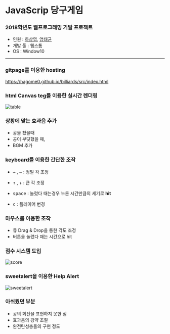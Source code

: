 # JavaScrip 당구게임



### 2018학년도 웹프로그래밍 기말 프로젝트

* 인원 : [하상엽](https://www.github.com/hagome0), [엄태균](https://www.github.com/etg6550)
* 개발 툴 : 웹스톰
* OS : Window10

---

### gitpage를 이용한 hosting

<https://hagome0.github.io/billiards/src/index.html>

### html Canvas teg를 이용한 실시간 렌더링

![table](https://github.com/hagome0/billiards/blob/master/images/table.PNG)







### 상황에 맞는 효과음 추가

* 공을 쳤을때
* 공이 부딧혔을 때,
* BGM 추가

### keyboard를 이용한 간단한 조작

* <kbd>→</kbd> ,  <kbd>←</kbd> : 정밀 각 조정  

- <kbd>↑</kbd> ,  <kbd>↓</kbd> : 큰 각 조정  

- <kbd>space</kbd>  :  눌렀다 때는경우 누른 시간만큼의 세기로 **hit**
- <kbd>c</kbd>  :  플레이어 변경



### 마우스를 이용한  조작

* 큐 Drag & Drop을 통한 각도 조정
* 버튼을 눌렀다 때는 시간으로 hit



### 점수 시스템 도입

![score](https://github.com/hagome0/billiards/blob/master/images/score.PNG)



### sweetalert을 이용한 Help Alert

![sweetalert](https://github.com/hagome0/billiards/blob/master/images/sweetalert.PNG)



### 아쉬웠던 부분

* 공의 회전을 표현하지 못한 점
* 효과음의 강약 조절
* 완전탄성충돌의 구현 정도
